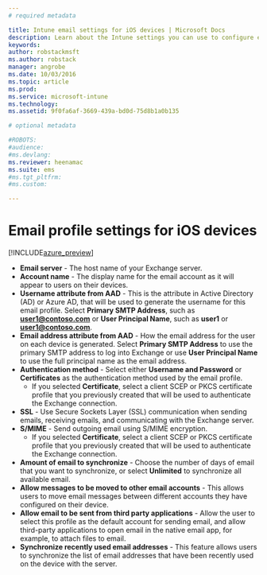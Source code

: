 ```yaml
---
# required metadata

title: Intune email settings for iOS devices | Microsoft Docs
description: Learn about the Intune settings you can use to configure email connections on iOS devices.
keywords:
author: robstackmsft
ms.author: robstack
manager: angrobe
ms.date: 10/03/2016
ms.topic: article
ms.prod:
ms.service: microsoft-intune
ms.technology:
ms.assetid: 9f0fa6af-3669-439a-bd0d-75d8b1a0b135

# optional metadata

#ROBOTS:
#audience:
#ms.devlang:
ms.reviewer: heenamac
ms.suite: ems
#ms.tgt_pltfrm:
#ms.custom:

---
```


# Email profile settings for iOS devices

[!INCLUDE[azure_preview](../includes/azure_preview.md)]



- **Email server** - The host name of your Exchange server.
- **Account name** - The display name for the email account as it will appear to users on their devices.
- **Username attribute from AAD** - This is the attribute in Active Directory (AD) or Azure AD, that will be used to generate the username for this email profile. Select **Primary SMTP Address**, such as **user1@contoso.com** or **User Principal Name**, such as **user1** or **user1@contoso.com**.
- **Email address attribute from AAD** - How the email address for the user on each device is generated. Select **Primary SMTP Address** to use the primary SMTP address to log into Exchange or use **User Principal Name** to use the full principal name as the email address.
- **Authentication method** - Select either **Username and Password** or **Certificates** as the authentication method used by the email profile.
	- If you selected **Certificate**, select a client SCEP or PKCS certificate profile that you previously created that will be used to authenticate the Exchange connection. 
- **SSL** - Use Secure Sockets Layer (SSL) communication when sending emails, receiving emails, and communicating with the Exchange server.
- **S/MIME** - Send outgoing email using S/MIME encryption.
	- If you selected **Certificate**, select a client SCEP or PKCS certificate profile that you previously created that will be used to authenticate the Exchange connection.
- **Amount of email to synchronize** - Choose the number of days of email that you want to synchronize, or select **Unlimited** to synchronize all available email.
- **Allow messages to be moved to other email accounts** - This allows users to move email messages between different accounts they have configured on their device.
- **Allow email to be sent from third party applications** - Allow the user to select this profile as the default account for sending email, and allow third-party applications to open email in the native email app, for example, to attach files to email.
- **Synchronize recently used email addresses** - This feature allows users to synchronize the list of email addresses that have been recently used on the device with the server.